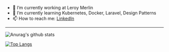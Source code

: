 - 🔭 I’m currently working at Leroy Merlin
- 🌱 I’m currently learning Kubernetes, Docker, Laravel, Design Patterns
- 📫 How to reach me: [LinkedIn](https://www.linkedin.com/in/hborges9294)
---
![Anurag's github stats](https://github-readme-stats.vercel.app/api?username=henrique221&show_icons=true&theme=blue-green)

[![Top Langs](https://github-readme-stats.vercel.app/api/top-langs/?username=henrique221&layout=compact&theme=blue-green)](https://github.com/anuraghazra/github-readme-stats)
